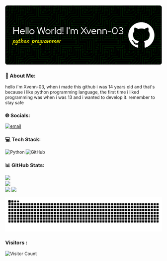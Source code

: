 ![Xvenn-03](github-header-image.png)
### 💫 About Me:
hello i'm Xvenn-03, when i made this github i was 14 years old and that's because i like python programming language, the first time i liked programming was when i was 13 and i wanted to develop it. remember to stay safe 

### 🌐 Socials:
[![email](https://img.shields.io/badge/Email-D14836?logo=gmail&logoColor=white)](mailto:t.me/Xenntz) 

### 💻 Tech Stack:
![Python](https://img.shields.io/badge/python-3670A0?style=for-the-badge&logo=python&logoColor=ffdd54) ![GitHub](https://img.shields.io/badge/github-%23121011.svg?style=for-the-badge&logo=github&logoColor=white)
### 📊 GitHub Stats:
![](https://github-readme-stats.vercel.app/api?username=Xvenn-03&theme=github_dark&hide_border=false&include_all_commits=false&count_private=false)<br/>
![](https://nirzak-streak-stats.vercel.app/?user=Xvenn-03&theme=github_dark&hide_border=false)<br/>
![](https://github-readme-stats.vercel.app/api/top-langs/?username=Xvenn-03&theme=github_dark&hide_border=false&include_all_commits=false&count_private=false&layout=compact)
[![](https://visitcount.itsvg.in/api?id=Xvenn-03&icon=0&color=0)](https://visitcount.itsvg.in)

<img src="https://raw.githubusercontent.com/Xvenn-03/Xvenn-03/output/snake.svg" alt="Snake animation" />

###
### Visitors :
![Visitor Count](https://profile-counter.glitch.me/Xvenn-03/count.svg)
